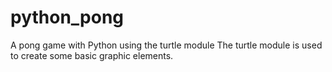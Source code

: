 # python_pong
A pong game with Python using the turtle module
The turtle module is used to create some basic graphic elements.
